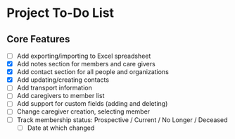 # Project To-Do List

## Core Features
- [ ] Add exporting/importing to Excel spreadsheet
- [X] Add notes section for members and care givers
- [X] Add contact section for all people and organizations
- [X] Add updating/creating contacts
- [ ] Add transport information
- [ ] Add caregivers to member list
- [ ] Add support for custom fields (adding and deleting)
- [ ] Change caregiver creation, selecting member
- [ ] Track membership status: Prospective / Current / No Longer / Deceased
    - [ ] Date at which changed